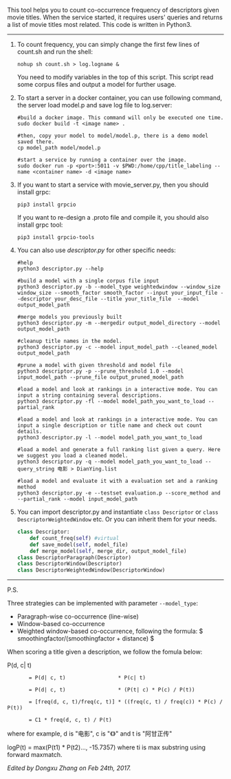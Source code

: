 
This tool helps you to count co-occurrence frequency of descriptors given movie titles.
When the service started, it requires users' queries and returns a list of movie titles most related.
This code is written in Python3.

----

1. To count frequency, you can simply change the first few lines of count.sh and run the shell:

   ```shell
   nohup sh count.sh > log.logname &
   ```
   You need to modify variables in the top of this script. 
   This script read some corpus files and output a model for further usage.
   
2. To start a server in a docker container, you can use following command, the server load model.p and save log file to log.server:
   ```shell
   #build a docker image. This command will only be executed one time. 
   sudo docker build -t <image name> .

   #then, copy your model to model/model.p, there is a demo model saved there.
   cp model_path model/model.p
    
   #start a service by running a container over the image.
   sudo docker run -p <port>:5011 -v $PWD:/home/cpp/title_labeling --name <container name> -d <image name>
   ```
3. If you want to start a service with movie_server.py, then you should install grpc: 
   ```shell
   pip3 install grpcio
   ```
   
   If you want to re-design a .proto file and compile it, you should also install grpc tool:
   ```shell
   pip3 install grpcio-tools
   ```
4. You can also use *descriptor.py* for other specific needs:

   ```shell
   #help
   python3 descriptor.py --help

   #build a model with a single corpus file input
   python3 descriptor.py -b --model_type weightedwindow --window_size window_size --smooth_factor smooth_factor --input your_input_file --descriptor your_desc_file --title your_title_file  --model output_model_path
   
   #merge models you previously built
   python3 descriptor.py -m --mergedir output_model_directory --model output_model_path 

   #cleanup title names in the model.
   python3 descriptor.py -c --model input_model_path --cleaned_model output_model_path

   #prune a model with given threshold and model file
   python3 descriptor.py -p --prune_threshold 1.0 --model input_model_path --prune_file output_pruned_model_path
   
   #load a model and look at rankings in a interactive mode. You can input a string containing several descriptions.
   python3 descriptor.py -fl --model model_path_you_want_to_load --partial_rank

   #load a model and look at rankings in a interactive mode. You can input a single description or title name and check out count details.
   python3 descriptor.py -l --model model_path_you_want_to_load 

   #load a model and generate a full ranking list given a query. Here we suggest you load a cleaned model.
   python3 descriptor.py -q --model model_path_you_want_to_load --query_string 电影 > DianYing.list 

   #load a model and evaluate it with a evaluation set and a ranking method
   python3 descriptor.py -e --testset evaluation.p --score_method and --partial_rank --model input_model_path
   ```

5. You can import descriptor.py and instantiate `class Descriptor` or `class DescriptorWeightedWindow`  etc. Or you can inherit them for your needs.

   ```python
   class Descriptor:
       def count_freq(self) #virtual
       def save_model(self, model_file)
       def merge_model(self, merge_dir, output_model_file)
   class DescriptorParagraph(Descriptor)
   class DescriptorWindow(Descriptor)
   class DescriptorWeightedWindow(DescriptorWindow)
   ```
----

P.S. 

Three strategies can be implemented with parameter `--model_type`: 
* Paragraph-wise co-occurrence (line-wise)
* Window-based co-occurrence
* Weighted window-based co-occurrence, following the formula: $ smoothingfactor/(smoothingfactor + distance) $

When scoring a title given a description, we follow the fomula below:

P(d, c| t) 
           
           = P(d| c, t)                 * P(c| t) 

           = P(d| c, t)                 * (P(t| c) * P(c) / P(t))

           = [freq(d, c, t)/freq(c, t)] * ((freq(c, t) / freq(c)) * P(c) / P(t))

           = C1 * freq(d, c, t) / P(t)

where for example, d is "电影", c is "《》" and t is "阿甘正传"

logP(t) = max(P(t1) * P(t2)..., -15.7357) where ti is max substring using forward maxmatch. 

*Edited by Dongxu Zhang on Feb 24th, 2017.*
   ​
